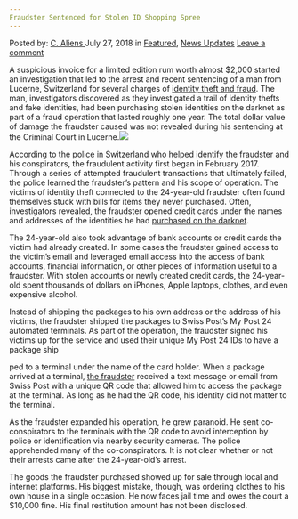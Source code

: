 ```yaml
---
Fraudster Sentenced for Stolen ID Shopping Spree
---
```

<article class="post-listing post-26418 post type-post status-publish format-standard has-post-thumbnail hentry category-deepdot-news category-news-updates tag-fraudster tag-sentenced tag-shopping tag-spree tag-stolen">
<div class="post-inner">
<span>Posted by: <a href="https://www.deepdotweb.com/author/caliens/" title="">C. Aliens </a></span>
<span>July 27, 2018</span>
<span>in <a href="https://www.deepdotweb.com/category/deepdot-news/" rel="category tag">Featured</a>, <a href="https://www.deepdotweb.com/category/news-updates/" rel="category tag">News Updates</a></span>
<span><a href="https://www.deepdotweb.com/2018/07/27/fraudster-sentenced-for-stolen-id-shopping-spree/#respond">Leave a comment</a></span>
</p>
<div class="clear"></div>
<div class="entry">
<p>A suspicious invoice for a limited edition rum worth almost $2,000 started an investigation that led to the arrest and recent sentencing of a man from Lucerne, Switzerland for several charges of <a href="http://m.20min.ch/schweiz/news/story/luzerner-geht-mit-darknet-daten-auf-shopping-tour-29479577">identity theft and fraud</a>. The man, investigators discovered as they investigated a trail of identity thefts and fake identities, had been purchasing stolen identities on the darknet as part of a fraud operation that lasted roughly one year. The total dollar value of damage the fraudster caused was not revealed during his sentencing at the Criminal Court in Lucerne.<img class="wp-image-26422 aligncenter" src="https://www.deepdotweb.com/wp-content/uploads/2018/07/word-image-64.jpeg" srcset="https://www.deepdotweb.com/wp-content/uploads/2018/07/word-image-64.jpeg 660w, https://www.deepdotweb.com/wp-content/uploads/2018/07/word-image-64-300x150.jpeg 300w" sizes="(max-width: 660px) 100vw, 660px" /></p>
<p>According to the police in Switzerland who helped identify the fraudster and his conspirators, the fraudulent activity first began in February 2017. Through a series of attempted fraudulent transactions that ultimately failed, the police learned the fraudster&#8217;s pattern and his scope of operation. The victims of identity theft connected to the 24-year-old fraudster often found themselves stuck with bills for items they never purchased. Often, investigators revealed, the fraudster opened credit cards under the names and addresses of the identities he had <a href="https://www.deepdotweb.com/tag/darknet/page/10/">purchased on the darknet</a>.</p>
<p>The 24-year-old also took advantage of bank accounts or credit cards the victim had already created. In some cases the fraudster gained access to the victim&#8217;s email and leveraged email access into the access of bank accounts, financial information, or other pieces of information useful to a fraudster. With stolen accounts or newly created credit cards, the 24-year-old spent thousands of dollars on iPhones, Apple laptops, clothes, and even expensive alcohol.</p>
<p>Instead of shipping the packages to his own address or the address of his victims, the fraudster shipped the packages to Swiss Post’s My Post 24 automated terminals. As part of the operation, the fraudster signed his victims up for the service and used their unique My Post 24 IDs to have a package ship</p>
<p>ped to a terminal under the name of the card holder. When a package arrived at a terminal, <a href="https://www.deepdotweb.com/tag/fraud/">the fraudster</a> received a text message or email from Swiss Post with a unique QR code that allowed him to access the package at the terminal. As long as he had the QR code, his identity did not matter to the terminal.</p>
<p>As the fraudster expanded his operation, he grew paranoid. He sent co-conspirators to the terminals with the QR code to avoid interception by police or identification via nearby security cameras. The police apprehended many of the co-conspirators. It is not clear whether or not their arrests came after the 24-year-old’s arrest.</p>
<p>The goods the fraudster purchased showed up for sale through local and internet platforms. His biggest mistake, though, was ordering clothes to his own house in a single occasion. He now faces jail time and owes the court a $10,000 fine. His final restitution amount has not been disclosed.</p>
</div>
<span style="display:none"><a href="https://www.deepdotweb.com/tag/fraudster/" rel="tag">fraudster</a> <a href="https://www.deepdotweb.com/tag/sentenced/" rel="tag">sentenced</a> <a href="https://www.deepdotweb.com/tag/shopping/" rel="tag">shopping</a> <a href="https://www.deepdotweb.com/tag/spree/" rel="tag">spree</a> <a href="https://www.deepdotweb.com/tag/stolen/" rel="tag">stolen</a></span> <span style="display:none" class="updated">2018-07-27</span>
<div style="display:none" class="vcard author" itemprop="author" itemscope itemtype="http://schema.org/Person"><strong class="fn" itemprop="name"><a href="https://www.deepdotweb.com/author/caliens/" title="Posts by C. Aliens" rel="author">C. Aliens</a></strong></div>
</div>
</article>

